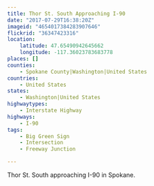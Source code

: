 ```yaml
---
title: Thor St. South Approaching I-90
date: "2017-07-29T16:38:20Z"
imageid: "4654017384283907646"
flickrid: "36347423316"
location:
    latitude: 47.65490942645662
    longitude: -117.36023783683778
places: []
counties:
    - Spokane County|Washington|United States
countries:
    - United States
states:
    - Washington|United States
highwaytypes:
    - Interstate Highway
highways:
    - I-90
tags:
    - Big Green Sign
    - Intersection
    - Freeway Junction

---
```

Thor St. South approaching I-90 in Spokane.